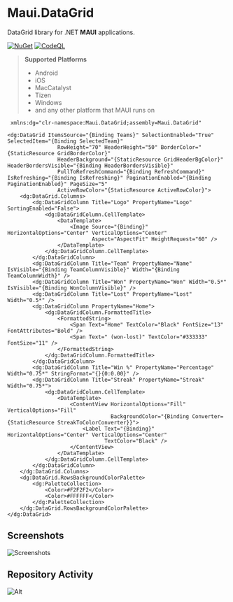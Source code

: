 # Maui.DataGrid

DataGrid library for .NET **MAUI** applications.

[![NuGet](https://img.shields.io/badge/nuget-v2.0.0-blue.svg?style=plastic)](https://www.nuget.org/packages/akgul.Maui.Datagrid) [![CodeQL](https://github.com/akgulebubekir/Maui.DataGrid/actions/workflows/codeql.yml/badge.svg)](https://github.com/akgulebubekir/Maui.DataGrid/actions/workflows/codeql.yml)

> **Supported Platforms**
  >- Android
  >- iOS
  >- MacCatalyst
  >- Tizen
  >- Windows
  >- and any other platform that MAUI runs on


```xaml
 xmlns:dg="clr-namespace:Maui.DataGrid;assembly=Maui.DataGrid"

<dg:DataGrid ItemsSource="{Binding Teams}" SelectionEnabled="True" SelectedItem="{Binding SelectedTeam}"
                RowHeight="70" HeaderHeight="50" BorderColor="{StaticResource GridBorderColor}"
                HeaderBackground="{StaticResource GridHeaderBgColor}" HeaderBordersVisible="{Binding HeaderBordersVisible}"
                PullToRefreshCommand="{Binding RefreshCommand}" IsRefreshing="{Binding IsRefreshing}" PaginationEnabled="{Binding PaginationEnabled}" PageSize="5"
                ActiveRowColor="{StaticResource ActiveRowColor}">
    <dg:DataGrid.Columns>
        <dg:DataGridColumn Title="Logo" PropertyName="Logo" SortingEnabled="False">
            <dg:DataGridColumn.CellTemplate>
                <DataTemplate>
                    <Image Source="{Binding}" HorizontalOptions="Center" VerticalOptions="Center"
                           Aspect="AspectFit" HeightRequest="60" />
                </DataTemplate>
            </dg:DataGridColumn.CellTemplate>
        </dg:DataGridColumn>
        <dg:DataGridColumn Title="Team" PropertyName="Name" IsVisible="{Binding TeamColumnVisible}" Width="{Binding TeamColumnWidth}" />
        <dg:DataGridColumn Title="Won" PropertyName="Won" Width="0.5*" IsVisible="{Binding WonColumnVisible}" />
        <dg:DataGridColumn Title="Lost" PropertyName="Lost" Width="0.5*" />
        <dg:DataGridColumn PropertyName="Home">
            <dg:DataGridColumn.FormattedTitle>
                <FormattedString>
                    <Span Text="Home" TextColor="Black" FontSize="13" FontAttributes="Bold" />
                    <Span Text=" (won-lost)" TextColor="#333333" FontSize="11" />
                </FormattedString>
            </dg:DataGridColumn.FormattedTitle>
        </dg:DataGridColumn>
        <dg:DataGridColumn Title="Win %" PropertyName="Percentage" Width="0.75*" StringFormat="{}{0:0.00}" />
        <dg:DataGridColumn Title="Streak" PropertyName="Streak" Width="0.75*">
            <dg:DataGridColumn.CellTemplate>
                <DataTemplate>
                    <ContentView HorizontalOptions="Fill" VerticalOptions="Fill"
                                 BackgroundColor="{Binding Converter={StaticResource StreakToColorConverter}}">
                        <Label Text="{Binding}" HorizontalOptions="Center" VerticalOptions="Center"
                               TextColor="Black" />
                    </ContentView>
                </DataTemplate>
            </dg:DataGridColumn.CellTemplate>
        </dg:DataGridColumn>
    </dg:DataGrid.Columns>
    <dg:DataGrid.RowsBackgroundColorPalette>
        <dg:PaletteCollection>
            <Color>#F2F2F2</Color>
            <Color>#FFFFFF</Color>
        </dg:PaletteCollection>
    </dg:DataGrid.RowsBackgroundColorPalette>
</dg:DataGrid>
```

Screenshots
----------

![Screenshots](https://raw.githubusercontent.com/akgulebubekir/Maui.DataGrid/master/Screenshots/windows_landscape.PNG)


## Repository Activity

![Alt](https://repobeats.axiom.co/api/embed/850b3036e03f7eff1bb74b4744e42aa3901a8ee7.svg "Repobeats analytics")
